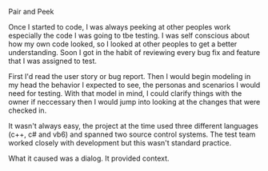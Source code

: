 Pair and Peek

Once I started to code, I was always peeking at other peoples work especially the code I was going to tbe testing.
I was self conscious about how my own code looked, so I looked at other peoples to get a better understanding. Soon 
I got in the habit of reviewing every bug fix and feature that I was assigned to test. 

First I'd read the user story or bug report. Then I would begin modeling in my head the behavior I expected to see,
the personas and scenarios I would need for testing. With that model in mind, I could clarify things with the owner
if neccessary then I would jump into looking at the changes that were checked in. 

It wasn't always easy, the project at the time used three different languages (c++, c# and vb6) and spanned two source
control systems. The test team worked closely with development but this wasn't standard practice.

What it caused was a dialog. It provided context.       